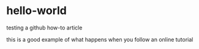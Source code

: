 # hello-world
testing a github how-to article

this is a good example of what happens when you follow an online tutorial
